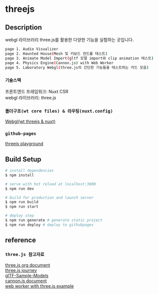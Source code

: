 # threejs

## Description

webgl 라이브러리 three.js를 활용한 다양한 기능을 실험하는 곳입니다.

```bash
page 1. Audio Visualizer
page 2. Haunted House(Mesh 및 키보드 컨드롤 테스트)
page 3. Animate Model Import(gltf 모델 import와 clip animation 테스트)
page 4. Physics Engine(Cannon.js) with Web Worker
page 5. Laboratory Webgl(three.js의 간단한 기능들을 테스트하는 카드 모음)
```

### `기술스택`

프론트엔드 프레임워크: Nuxt CSR<br>
webgl 라이브러리: three.js

### `폴더구조(wt core files) & 라우팅(nuxt.config)`

[Webgl(wt threejs & nuxt)](https://docs.google.com/presentation/d/17WGG9_Ta_cRJbsu3JsRxzDVkaGIKA_kQhbYjzROwQS8/edit?usp=sharing)

### `github-pages`
[threejs playground](https://gibaek-lee.github.io/threejs/)

## Build Setup

```bash
# install dependencies
$ npm install

# serve with hot reload at localhost:3000
$ npm run dev

# build for production and launch server
$ npm run build
$ npm run start

# deploy step
$ npm run generate # generate static project
$ npm run deploy # deploy to githubpages
```

## reference
### `three.js 참고자료`

[three.js org document](https://threejs.org/docs/index.html#manual/en/introduction/Creating-a-scene)<br>
[three.js journey](https://threejs-journey.xyz/)<br>
[glTF-Sample-Models](https://github.com/KhronosGroup/glTF-Sample-Models)<br>
[cannon.js document](https://schteppe.github.io/cannon.js/docs/)<br>
[web worker with three.js example](https://schteppe.github.io/cannon.js/examples/worker.html)

